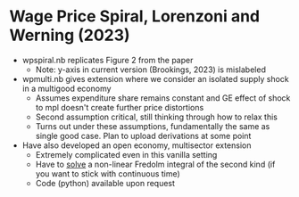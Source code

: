 # Wage Price Spiral, Lorenzoni and Werning (2023)
* wpspiral.nb replicates Figure 2 from the paper
    * Note: y-axis in current version (Brookings, 2023) is mislabeled
* wpmulti.nb gives extension where we consider an isolated supply shock in a multigood economy
    * Assumes expenditure share remains constant and GE effect of shock to mpl doesn't create further price distortions
    * Second assumption critical, still thinking through how to relax this
    * Turns out under these assumptions, fundamentally the same as single good case. Plan to upload derivations at some point
* Have also developed an open economy, multisector extension
    * Extremely complicated even in this vanilla setting
    * Have to [solve](https://springerplus.springeropen.com/articles/10.1186/s40064-016-1810-8#Tab1) a non-linear Fredolm integral of the second kind (if you want to stick with continuous time)
    * Code (python) available upon request          
